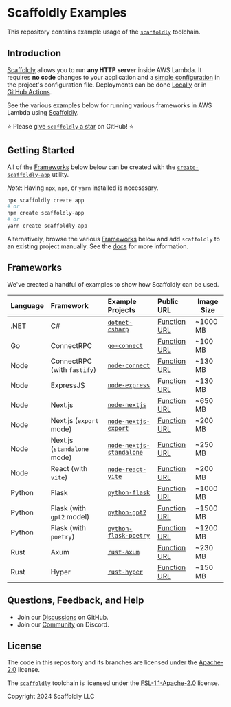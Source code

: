# Scaffoldly Examples

This repository contains example usage of the [`scaffoldly`](https://scaffoldly.dev) toolchain.

## Introduction

[Scaffoldly](https://github.com/scaffoldly/scaffoldly) allows you to run **any HTTP server** inside AWS Lambda. It requires **no code** changes to your application and a [simple configuration](https://scaffoldly.dev/docs/config/) in the project's configuration file. Deployments can be done [Locally](https://scaffoldly.dev/docs/cli/#scaffoldly-deploy) or in [GitHub Actions](https://scaffoldly.dev/docs/gha/).

See the various examples below for running various frameworks in AWS Lambda using [Scaffoldly](https://scaffoldly.dev).

⭐️ Please [give `scaffoldly` a star](https://github.com/scaffoldly/scaffoldly) on GitHub! ⭐️

## Getting Started

All of the [Frameworks](#frameworks) below below can be created with the [`create-scaffoldly-app`](https://www.npmjs.com/package/create-scaffoldly-app) utility.

_Note_: Having `npx`, `npm`, or `yarn` installed is necesssary.

```bash
npx scaffoldly create app
# or
npm create scaffoldly-app
# or
yarn create scaffoldly-app
```

Alternatively, browse the various [Frameworks](#frameworks) below and add `scaffoldly` to an existing project manually. See the [docs](https://scaffoldly.dev/docs) for more information.

## Frameworks

We've created a handful of examples to show how Scaffoldly can be used.

<!-- TODO: Generate this table based on frameworks.yaml !-->

<!-- Alphbetically Ordered!!! -->
<!-- ALSO UPDATE ./index.yml for "create-scaffoldly-app" !!! -->

| Language | Framework                   | Example Projects                                                                                          | Public URL                                                                                           | Image Size |
| :------- | :-------------------------- | :-------------------------------------------------------------------------------------------------------- | :--------------------------------------------------------------------------------------------------- | ---------- |
| .NET     | C#                          | [`dotnet-csharp`](https://github.com/scaffoldly/scaffoldly-examples/tree/dotnet-csharp)                   | [Function URL](https://wmnaydmf2zp5s7rw4htcw5rcku0cwkfq.lambda-url.us-east-1.on.aws/weatherforecast) | ~1000 MB   |
| Go       | ConnectRPC                  | [`go-connect`](https://github.com/scaffoldly/scaffoldly-examples/tree/go-connect)                         | [Function URL](https://6m7hwen7ailmu4jkcfe5b23tii0nfnhf.lambda-url.us-east-1.on.aws)                 | ~100 MB    |
| Node     | ConnectRPC (with `fastify`) | [`node-connect`](https://github.com/scaffoldly/scaffoldly-examples/tree/node-connect)                     | [Function URL](https://adm2n2urfuewyca33xlh3bmlzy0gqsdh.lambda-url.us-east-1.on.aws)                 | ~130 MB    |
| Node     | ExpressJS                   | [`node-express`](https://github.com/scaffoldly/scaffoldly-examples/tree/node-express)                     | [Function URL](https://pbydasw2o3quxi7fu3dyiqomne0noypf.lambda-url.us-east-1.on.aws)                 | ~130 MB    |
| Node     | Next.js                     | [`node-nextjs`](https://github.com/scaffoldly/scaffoldly-examples/tree/node-nextjs)                       | [Function URL](https://inne3tcyuarfqwqz633ojyg2qe0ldglc.lambda-url.us-east-1.on.aws)                 | ~650 MB    |
| Node     | Next.js (`export` mode)     | [`node-nextjs-export`](https://github.com/scaffoldly/scaffoldly-examples/tree/node-nextjs-export)         | [Function URL](https://jtzom2obx3owx4gn4vluichvze0frzcn.lambda-url.us-east-1.on.aws)                 | ~200 MB    |
| Node     | Next.js (`standalone` mode) | [`node-nextjs-standalone`](https://github.com/scaffoldly/scaffoldly-examples/tree/node-nextjs-standalone) | [Function URL](https://uyf6bj4oqifqnfwivhdsy25giu0eaauf.lambda-url.us-east-1.on.aws)                 | ~250 MB    |
| Node     | React (with `vite`)         | [`node-react-vite`](https://github.com/scaffoldly/scaffoldly-examples/tree/node-react-vite)               | [Function URL](https://qgb37tjq2vu4qlejnu2p7zzire0tqtsy.lambda-url.us-east-1.on.aws)                 | ~200 MB    |
| Python   | Flask                       | [`python-flask`](https://github.com/scaffoldly/scaffoldly-examples/tree/python-flask)                     | [Function URL](https://bmrroucx2eidhwiplrnme3l6ta0qnqwp.lambda-url.us-east-1.on.aws)                 | ~1000 MB   |
| Python   | Flask (with `gpt2` model)   | [`python-gpt2`](https://github.com/scaffoldly/scaffoldly-examples/tree/python-gpt2)                       | [Function URL](https://qk3hfznxdjodtbmvzzp2sx5rdq0rfcpn.lambda-url.us-east-1.on.aws)                 | ~1500 MB   |
| Python   | Flask (with `poetry`)       | [`python-flask-poetry`](https://github.com/scaffoldly/scaffoldly-examples/tree/python-flask-poetry)       | [Function URL](https://7dkca5ogwlgdjc66e4wc5braiu0ewgma.lambda-url.us-east-1.on.aws)                 | ~1200 MB   |
| Rust     | Axum                        | [`rust-axum`](https://github.com/scaffoldly/scaffoldly-examples/tree/rust-axum)                           | [Function URL](https://yqbqbyyukepkhoony3vjtjhxva0ihedb.lambda-url.us-east-1.on.aws)                 | ~230 MB    |
| Rust     | Hyper                       | [`rust-hyper`](https://github.com/scaffoldly/scaffoldly-examples/tree/rust-hyper)                         | [Function URL](https://x3nlq7rmjc675skupaksowqut40fflpc.lambda-url.us-east-1.on.aws)                 | ~150 MB    |

<!-- Alphbetically Ordered!!! -->
<!-- ALSO UPDATE ./index.yml for "create-scaffoldly-app" !!! -->

## Questions, Feedback, and Help

- Join our [Discussions](https://github.com/scaffoldly/scaffoldly/discussions) on GitHub.
- Join our [Community](https://scaffoldly.dev/community) on Discord.

## License

The code in this repository and its branches are licensed under the [Apache-2.0](LICENSE.md) license.

The [`scaffoldly`](https://github.com/scaffoldly/scaffoldly) toolchain is licensed under the [FSL-1.1-Apache-2.0](https://github.com/scaffoldly/scaffoldly?tab=License-1-ov-file) license.

Copyright 2024 Scaffoldly LLC
